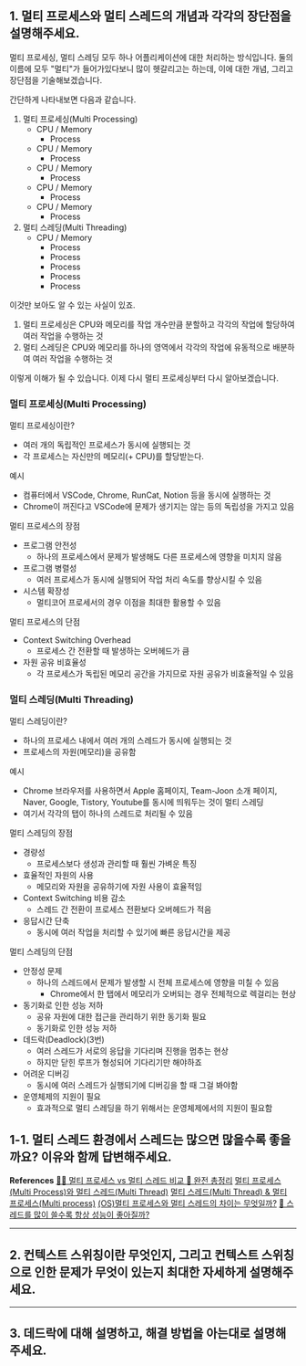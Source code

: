 ## 1. **멀티 프로세스와 멀티 스레드의 개념과 각각의 장단점을 설명해주세요.**

멀티 프로세싱, 멀티 스레딩 모두 하나 어플리케이션에 대한 처리하는 방식입니다.
둘의 이름에 모두 "멀티"가 들어가있다보니 많이 헷갈리고는 하는데, 이에 대한 개념, 그리고 장단점을 기술해보겠습니다.

간단하게 나타내보면 다음과 같습니다.

1. 멀티 프로세싱(Multi Processing)
   - CPU / Memory
     - Process
   - CPU / Memory
     - Process
   - CPU / Memory
     - Process
   - CPU / Memory
     - Process
   - CPU / Memory
     - Process
2. 멀티 스레딩(Multi Threading)
   - CPU / Memory
     - Process
     - Process
     - Process
     - Process
     - Process

이것만 보아도 알 수 있는 사실이 있죠.

1. 멀티 프로세싱은 CPU와 메모리를 작업 개수만큼 분할하고 각각의 작업에 할당하여 여러 작업을 수행하는 것
2. 멀티 스레딩은 CPU와 메모리를 하나의 영역에서 각각의 작업에 유동적으로 배분하여 여러 작업을 수행하는 것

이렇게 이해가 될 수 있습니다.
이제 다시 멀티 프로세싱부터 다시 알아보겠습니다.

### 멀티 프로세싱(Multi Processing)

멀티 프로세싱이란?

- 여러 개의 독립적인 프로세스가 동시에 실행되는 것
- 각 프로세스는 자신만의 메모리(+ CPU)를 할당받는다.

예시

- 컴퓨터에서 VSCode, Chrome, RunCat, Notion 등을 동시에 실행하는 것
- Chrome이 꺼진다고 VSCode에 문제가 생기지는 않는 등의 독립성을 가지고 있음

멀티 프로세스의 장점

- 프로그램 안전성
  - 하나의 프로세스에서 문제가 발생해도 다른 프로세스에 영향을 미치지 않음
- 프로그램 병렬성
  - 여러 프로세스가 동시에 실행되어 작업 처리 속도를 향상시킬 수 있음
- 시스템 확장성
  - 멀티코어 프로세서의 경우 이점을 최대한 활용할 수 있음

멀티 프로세스의 단점

- Context Switching Overhead
  - 프로세스 간 전환할 때 발생하는 오버헤드가 큼
- 자원 공유 비효율성
  - 각 프로세스가 독립된 메모리 공간을 가지므로 자원 공유가 비효율적일 수 있음

### 멀티 스레딩(Multi Threading)

멀티 스레딩이란?

- 하나의 프로세스 내에서 여러 개의 스레드가 동시에 실행되는 것
- 프로세스의 자원(메모리)을 공유함

예시

- Chrome 브라우저를 사용하면서 Apple 홈페이지, Team-Joon 소개 페이지, Naver, Google, Tistory, Youtube를 동시에 띄워두는 것이 멀티 스레딩
- 여기서 각각의 탭이 하나의 스레드로 처리될 수 있음

멀티 스레딩의 장점

- 경량성
  - 프로세스보다 생성과 관리할 때 훨씬 가벼운 특징
- 효율적인 자원의 사용
  - 메모리와 자원을 공유하기에 자원 사용이 효율적임
- Context Switching 비용 감소
  - 스레드 간 전환이 프로세스 전환보다 오버헤드가 적음
- 응답시간 단축
  - 동시에 여러 작업을 처리할 수 있기에 빠른 응답시간을 제공

멀티 스레딩의 단점

- 안정성 문제
  - 하나의 스레드에서 문제가 발생할 시 전체 프로세스에 영향을 미칠 수 있음
    - Chrome에서 한 탭에서 메모리가 오버되는 경우 전체적으로 렉걸리는 현상
- 동기화로 인한 성능 저하
  - 공유 자원에 대한 접근을 관리하기 위한 동기화 필요
  - 동기화로 인한 성능 저하
- 데드락(Deadlock)(3번)
  - 여러 스레드가 서로의 응답을 기다리며 진행을 멈추는 현상
  - 하지만 닫힌 루프가 형성되어 기다리기만 해야하죠
- 어려운 디버깅
  - 동시에 여러 스레드가 실행되기에 디버깅을 할 때 그걸 봐야함
- 운영체제의 지원이 필요
  - 효과적으로 멀티 스레딩을 하기 위해서는 운영체제에서의 지원이 필요함

## 1-1. **멀티 스레드 환경에서 스레드는 많으면 많을수록 좋을까요? 이유와 함께 답변해주세요.**

**References**
[👩‍💻 멀티 프로세스 vs 멀티 스레드 비교 💯 완전 총정리](https://inpa.tistory.com/entry/%F0%9F%91%A9%E2%80%8D%F0%9F%92%BB-multi-process-multi-thread)
[멀티 프로세스(Multi Process)와 멀티 스레드(Multi Thread)](https://wooody92.github.io/os/%EB%A9%80%ED%8B%B0-%ED%94%84%EB%A1%9C%EC%84%B8%EC%8A%A4%EC%99%80-%EB%A9%80%ED%8B%B0-%EC%8A%A4%EB%A0%88%EB%93%9C/)
[멀티 스레드(Multi Thread) & 멀티 프로세스(Multi process)](https://velog.io/@xxhaileypark/%EB%A9%80%ED%8B%B0-%EC%8A%A4%EB%A0%88%EB%93%9CMulti-Thread-%EB%A9%80%ED%8B%B0-%ED%94%84%EB%A1%9C%EC%84%B8%EC%8A%A4Multi-process)
[(OS)멀티 프로세스와 멀티 스레드의 차이는 무엇일까?](https://livenow14.tistory.com/67)
[🤔 스레드를 많이 쓸수록 항상 성능이 좋아질까?](https://inpa.tistory.com/entry/%F0%9F%91%A9%E2%80%8D%F0%9F%92%BB-Is-more-threads-always-better)

---

## 2. **컨텍스트 스위칭이란 무엇인지, 그리고 컨텍스트 스위칭으로 인한 문제가 무엇이 있는지 최대한 자세하게 설명해주세요.**

---

## 3. **데드락에 대해 설명하고, 해결 방법을 아는대로 설명해주세요.**
